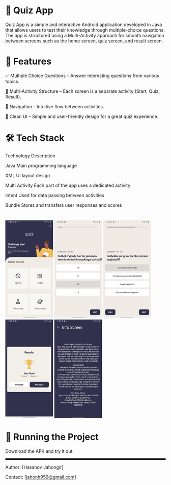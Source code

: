 # 🧠 Quiz App
Quiz App is a simple and interactive Android application developed in Java that allows users to test their knowledge through multiple-choice questions. The app is structured using a Multi-Activity approach for smooth navigation between screens such as the home screen, quiz screen, and result screen.

# 🎯 Features
✅ Multiple Choice Questions – Answer interesting questions from various topics.

🔄 Multi-Activity Structure – Each screen is a separate activity (Start, Quiz, Result).

🧭 Navigation – Intuitive flow between activities.

🧼 Clean UI – Simple and user-friendly design for a great quiz experience.

# 🛠 Tech Stack

Technology	Description

Java	Main programming language

XML	UI layout design

Multi Activity	Each part of the app uses a dedicated activity

Intent	Used for data passing between activities

Bundle	Stores and transfers user responses and scores

#
<p float="left">
  <img src="images/Screenshot_20250421-135440_Test_app_Example.jpg" width="150"/>
  <img src="images/Screenshot_20250421-135452_Test_app_Example.jpg" width="150"/>
  <img src="images/Screenshot_20250421-135509_Test_app_Example.jpg" width="150"/>
  <img src="images/Screenshot_20250421-135515_Test_app_Example.jpg" width="150"/>
  <img src="images/Screenshot_20250421-135443_Test_app_Example.jpg" width="150"/>
</p>

# 🚀 Running the Project
Download the APK and try it out.

<hr style="border: 2px solid black;">

Author: [Hasanov Jahongir]

Contact: [jahonh959@gmail.com]
